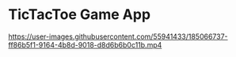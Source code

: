 # TicTacToe Game App




https://user-images.githubusercontent.com/55941433/185066737-ff86b5f1-9164-4b8d-9018-d8d6b6b0c11b.mp4

